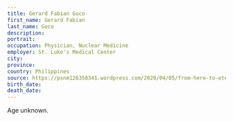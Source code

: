 ```yaml
---
title: Gerard Fabian Goco
first_name: Gerard Fabian
last_name: Goco
description: 
portrait: 
occupation: Physician, Nuclear Medicine
employer: St. Luke's Medical Center
city: 
province: 
country: Philippines
source: https://psnm126358341.wordpress.com/2020/04/05/from-here-to-eternity/
birth_date: 
death_date: 
---
```


Age unknown.